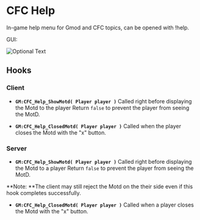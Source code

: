 # CFC Help
In-game help menu for Gmod and CFC topics, can be opened with !help.

GUI:

![Optional Text](https://i.imgur.com/gMDmH0C.png)


## Hooks

### Client
 - **`GM:CFC_Help_ShowMotd( Player player )`**
Called right before displaying the Motd to the player
Return `false` to prevent the player from seeing the MotD.

 - **`GM:CFC_Help_ClosedMotd( Player player )`**
Called when the player closes the Motd with the "x" button.

### Server

 - **`GM:CFC_Help_ShowMotd( Player player )`**
Called right before displaying the Motd to a player
Return `false` to prevent the player from seeing the MotD.

**Note: **The client may still reject the Motd on the their side even if this hook completes successfully.


 - **`GM:CFC_Help_ClosedMotd( Player player )`**
Called when a player closes the Motd with the "x" button.
